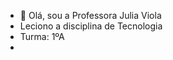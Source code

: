 - 👋 Olá, sou a Professora Julia Viola
- Leciono a disciplina de Tecnologia
- Turma: 1ºA
- 

<!---
ProfessoraJuliaV/ProfessoraJuliaV is a ✨ special ✨ repository because its `README.md` (this file) appears on your GitHub profile.
You can click the Preview link to take a look at your changes.
--->
